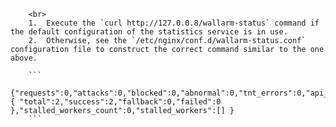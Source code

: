         <br>
        1.  Execute the `curl http://127.0.0.8/wallarm-status` command if the default configuration of the statistics service is in use. 
        2.  Otherwise, see the `/etc/nginx/conf.d/wallarm-status.conf` configuration file to construct the correct command similar to the one above.
    
        ```
        {"requests":0,"attacks":0,"blocked":0,"abnormal":0,"tnt_errors":0,"api_errors":0,"requests_lost":0,"segfaults":0,"memfaults":0,"softmemfaults":0,"time_detect":0,"db_id":46,"lom_id":4,"proton_instances": { "total":2,"success":2,"fallback":0,"failed":0 },"stalled_workers_count":0,"stalled_workers":[] }
        ```